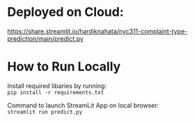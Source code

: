 # Deployed on Cloud:
https://share.streamlit.io/hardiknahata/nyc311-complaint-type-prediction/main/predict.py


# How to Run Locally
Install required libaries by running:  
`pip install -r requirements.txt`

Command to launch StreamLit App on local browser:  
`streamlit run predict.py`


